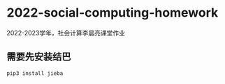 # 2022-social-computing-homework

2022-2023学年，社会计算李晨亮课堂作业

## 需要先安装结巴

``` python
pip3 install jieba
```
